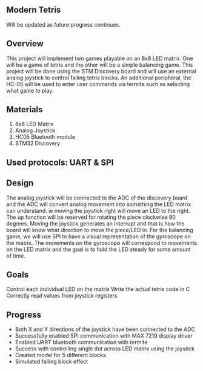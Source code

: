 ## Modern Tetris

Will be updated as future progress continues.


## Overview

This project will implement two games playable on an 8x8 LED matrix. One will be a game of tetris and the other will be a simple balancing game.  This project will be done using the STM Discovery board and will use an external analog joystick to control falling tetris blocks. An additional peripheral, the HC-05 will be used to enter user commands via termite such as selecting what game to play.

## Materials
1) 8x8 LED Matrix
2) Analog Joystick
3) HC05 Bluetooth module
4) STM32 Discovery

## Used protocols: UART & SPI

## Design
The analog joystick will be connected to the ADC of the discovery board and the ADC will convert analog movement into something the LED matrix can understand. ie moving the joystick right will move an LED to the right. The up function will be reserved for rotating the piece clockwise 90 degrees. Moving the joystick generates an interrupt and that is how the board will know what direction to move the piece/LED in. For the balancing game, we will use SPI to have a visual representation of the gyroscope on the matrix. The movements on the gyroscope will correspond to movements on the LED matrix and the goal is to hold the LED steady for some amount of time. 


## Goals
Control each individual LED on the matrix
Write the actual tetris code in C
Correctly read values from joystick registers


## Progress
- Both X and Y directions of the joystick have been connected to the ADC
- Successfully enabled SPI communication with MAX 7219 display driver
- Enabled UART bluetooth communication with termite
- Success with controlling single dot across LED matrix using the joystick
- Created model for 5 different blocks
- Simulated falling block effect
